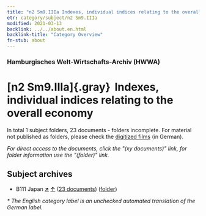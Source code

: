 ```yaml
---
title: "n2 Sm9.IIIa Indexes, individual indices relating to the overall economy"
etr: category/subject/n2 Sm9.IIIa
modified: 2021-03-13
backlink: ../../about.en.html
backlink-title: "Category Overview"
fn-stub: about
---
```


### Hamburgisches Welt-Wirtschafts-Archiv (HWWA)
# [n2 Sm9.IIIa]{.gray}&#8201; Indexes, individual indices relating to the overall economy&#160; 





In total 1 subject folders, 23 documents - folders incomplete.
For material not published as folders, please check the [digitized films](/film/h1_sh) (in German).

_For direct access to the documents, click the "(xy documents)" link, for folder information use the "(folder)" link._

## Subject archives


- B111 Japan [**&nearr;**](../../../geo/i/141272/about.en.html "Japan (all folders)") [**&uarr;**](../../../geo/about.en.html#B111 "Country category system") (<a href="https://pm20.zbw.eu/dfgview/sh/141272,144984" title="about: Japan : Indexes, individual indices relating to the overall economy" target="_blank">23 documents</a>) ([folder](http://purl.org/pressemappe20/folder/sh/141272,144984))


_* The English category label is an unchecked automated translation of the German label._

